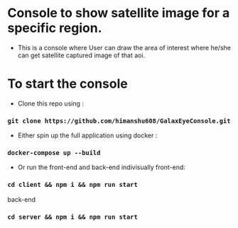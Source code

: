 # Console to show satellite image for a specific region.
- This is a console where User can draw the area of interest where he/she can get satellite captured image of that aoi.

# To start the console
- Clone this repo using : 
### `git clone https://github.com/himanshu608/GalaxEyeConsole.git`
- Either spin up the full application using docker :
### `docker-compose up --build`
- Or run the front-end and back-end indivisually
front-end: 
### `cd client && npm i && npm run start`
back-end
### `cd server && npm i && npm run start`



